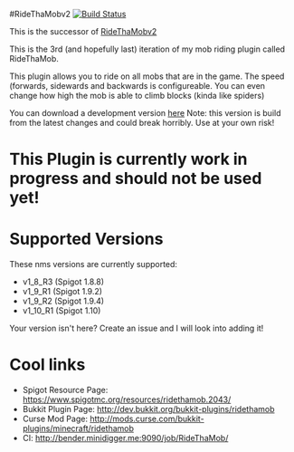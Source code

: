 #RideThaMobv2 [![Build Status](http://bender.minidigger.me:9090/job/RideThaMob/badge/icon)](http://bender.minidigger.me:9090/job/RideThaMob/)

This is the successor of [RideThaMobv2](https://github.com/MiniDigger/RideThaMobv2)

This is the 3rd (and hopefully last) iteration of my mob riding plugin called RideThaMob.

This plugin allows you to ride on all mobs that are in the game.
The speed (forwards, sidewards and backwards is configureable. You can even change how high the mob is able to climb blocks (kinda like spiders) 

You can download a development version [here](http://bender.minidigger.me:9090/job/RideThaMob/lastSuccessfulBuild/artifact/target/RideThaMob.jar) 
Note: this version is build from the latest changes and could break horribly. Use at your own risk! 

# This Plugin is currently work in progress and should not be used yet!

# Supported Versions
These nms versions are currently supported:
* v1_8_R3 (Spigot 1.8.8)
* v1_9_R1 (Spigot 1.9.2)
* v1_9_R2 (Spigot 1.9.4)
* v1_10_R1 (Spigot 1.10)
 
Your version isn't here? Create an issue and I will look into adding it!

# Cool links
* Spigot Resource Page: https://www.spigotmc.org/resources/ridethamob.2043/
* Bukkit Plugin Page:  http://dev.bukkit.org/bukkit-plugins/ridethamob
* Curse Mod Page: http://mods.curse.com/bukkit-plugins/minecraft/ridethamob
* CI: http://bender.minidigger.me:9090/job/RideThaMob/
